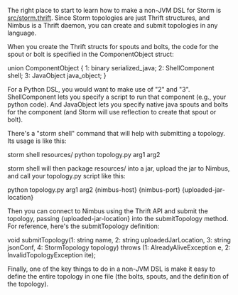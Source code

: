 The right place to start to learn how to make a non-JVM DSL for Storm is [src/storm.thrift](https://github.com/nathanmarz/storm/blob/master/src/storm.thrift). Since Storm topologies are just Thrift structures, and Nimbus is a Thrift daemon, you can create and submit topologies in any language.

When you create the Thrift structs for spouts and bolts, the code for the spout or bolt is specified in the ComponentObject struct:

union ComponentObject {
  1: binary serialized_java;
  2: ShellComponent shell;
  3: JavaObject java_object;
}

For a Python DSL, you would want to make use of "2" and "3". ShellComponent lets you specify a script to run that component (e.g., your python code). And JavaObject lets you specify native java spouts and bolts for the component (and Storm will use reflection to create that spout or bolt).

There's a "storm shell" command that will help with submitting a topology. Its usage is like this:

storm shell resources/ python topology.py arg1 arg2

storm shell will then package resources/ into a jar, upload the jar to Nimbus, and call your topology.py script like this:

python topology.py arg1 arg2 {nimbus-host} {nimbus-port} {uploaded-jar-location}

Then you can connect to Nimbus using the Thrift API and submit the topology, passing {uploaded-jar-location} into the submitTopology method. For reference, here's the submitTopology definition:

void submitTopology(1: string name, 2: string uploadedJarLocation, 3: string jsonConf, 4: StormTopology topology) throws (1: AlreadyAliveException e, 2: InvalidTopologyException ite);

Finally, one of the key things to do in a non-JVM DSL is make it easy to define the entire topology in one file (the bolts, spouts, and the definition of the topology).